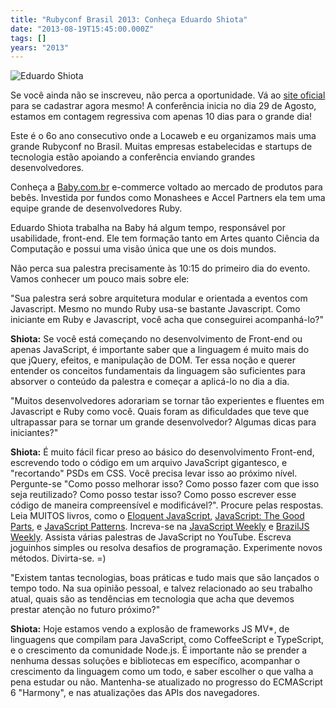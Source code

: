 ```yaml
---
title: "Rubyconf Brasil 2013: Conheça Eduardo Shiota"
date: "2013-08-19T15:45:00.000Z"
tags: []
years: "2013"
---
```


<p></p>
<p><img src="http://www.rubyconf.com.br/assets/speakers/EduardoShiota-4c75335a678896e26b9548872cd6d7d4.jpg" srcset="http://www.rubyconf.com.br/assets/speakers/EduardoShiota-4c75335a678896e26b9548872cd6d7d4.jpg 2x" alt="Eduardo Shiota"></p>
<p>Se você ainda não se inscreveu, não perca a oportunidade. Vá ao <a href="http://www.rubyconf.com.br">site oficial</a> para se cadastrar agora mesmo! A conferência inicia no dia 29 de Agosto, estamos em contagem regressiva com apenas 10 dias para o grande dia!</p>
<p>Este é o 6o ano consecutivo onde a Locaweb e eu organizamos mais uma grande Rubyconf no Brasil. Muitas empresas estabelecidas e startups de tecnologia estão apoiando a conferência enviando grandes desenvolvedores.</p>
<p>Conheça a <a href="http://www.baby.com.br/">Baby.com.br</a> e-commerce voltado ao mercado de produtos para bebês. Investida por fundos como Monashees e Accel Partners ela tem uma equipe grande de desenvolvedores Ruby.</p>
<p>Eduardo Shiota trabalha na Baby há algum tempo, responsável por usabilidade, front-end. Ele tem formação tanto em Artes quanto Ciência da Computação e possui uma visão única que une os dois mundos.</p>
<p>Não perca sua palestra precisamente às 10:15 do primeiro dia do evento. Vamos conhecer um pouco mais sobre ele:</p>
<p></p>
<p></p>
<p>"Sua palestra será sobre arquitetura modular e orientada a eventos com Javascript. Mesmo no mundo Ruby usa-se bastante Javascript. Como iniciante em Ruby e Javascript, você acha que conseguirei acompanhá-lo?"</p>
<p><strong>Shiota:</strong> Se você está começando no desenvolvimento de Front-end ou apenas JavaScript, é importante saber que a linguagem é muito mais do que jQuery, efeitos, e manipulação de DOM. Ter essa noção e querer entender os conceitos fundamentais da linguagem são suficientes para absorver o conteúdo da palestra e começar a aplicá-lo no dia a dia.</p>
<p>"Muitos desenvolvedores adorariam se tornar tão experientes e fluentes em Javascript e Ruby como você. Quais foram as dificuldades que teve que ultrapassar para se tornar um grande desenvolvedor? Algumas dicas para iniciantes?"</p>
<p><strong>Shiota:</strong> É muito fácil ficar preso ao básico do desenvolvimento Front-end, escrevendo todo o código em um arquivo JavaScript gigantesco, e "recortando" PSDs em CSS. Você precisa levar isso ao próximo nível. Pergunte-se "Como posso melhorar isso? Como posso fazer com que isso seja reutilizado? Como posso testar isso? Como posso escrever esse código de maneira compreensível e modificável?". Procure pelas respostas. Leia MUITOS livros, como o <a href="https://eloquentjavascript.net/">Eloquent JavaScript</a>, <a href="https://shop.oreilly.com/product/9780596517748.do">JavaScript: The Good Parts</a>, e <a href="https://shop.oreilly.com/product/9780596806767.do">JavaScript Patterns</a>. Increva-se na <a href="https://javascriptweekly.com/">JavaScript Weekly</a> e <a href="https://braziljs.org/">BrazilJS Weekly</a>. Assista várias palestras de JavaScript no YouTube. Escreva joguinhos simples ou resolva desafios de programação. Experimente novos métodos. Divirta-se. =)</p>
<p>"Existem tantas tecnologias, boas práticas e tudo mais que são lançados o tempo todo. Na sua opinião pessoal, e talvez relacionado ao seu trabalho atual, quais são as tendências em tecnologia que acha que devemos prestar atenção no futuro próximo?"</p>
<p><strong>Shiota:</strong> Hoje estamos vendo a explosão de frameworks JS MV*, de linguagens que compilam para JavaScript, como CoffeeScript e TypeScript, e o crescimento da comunidade Node.js. É importante não se prender a nenhuma dessas soluções e bibliotecas em específico, acompanhar o crescimento da linguagem como um todo, e saber escolher o que valha a pena estudar ou não. Mantenha-se atualizado no progresso do ECMAScript 6 "Harmony", e nas atualizações das APIs dos navegadores.</p>
<p></p>